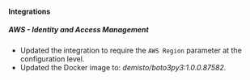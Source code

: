 
#### Integrations

##### AWS - Identity and Access Management

- Updated the integration to require the `AWS Region` parameter at the configuration level.
- Updated the Docker image to: *demisto/boto3py3:1.0.0.87582*.
